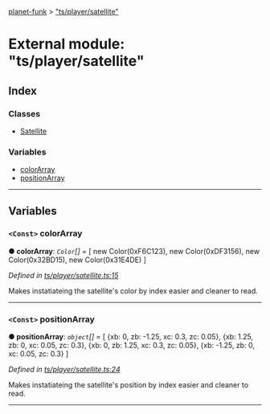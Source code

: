 [planet-funk](../README.md) > ["ts/player/satellite"](../modules/_ts_player_satellite_.md)

# External module: "ts/player/satellite"

## Index

### Classes

* [Satellite](../classes/_ts_player_satellite_.satellite.md)

### Variables

* [colorArray](_ts_player_satellite_.md#colorarray)
* [positionArray](_ts_player_satellite_.md#positionarray)

---

## Variables

<a id="colorarray"></a>

### `<Const>` colorArray

**● colorArray**: *`Color`[]* =  [
    new Color(0xF6C123),
    new Color(0xDF3156),
    new Color(0x32BD15),
    new Color(0x31E4DE)
]

*Defined in [ts/player/satellite.ts:15](https://github.com/WilliamRADFunk/planet-funk/blob/7de9660/src/ts/player/satellite.ts#L15)*

Makes instatiateing the satellite's color by index easier and cleaner to read.

___
<a id="positionarray"></a>

### `<Const>` positionArray

**● positionArray**: *`object`[]* =  [
    {xb: 0, zb: -1.25, xc: 0.3, zc: 0.05},
    {xb: 1.25, zb: 0, xc: 0.05, zc: 0.3},
    {xb: 0, zb: 1.25, xc: 0.3, zc: 0.05},
    {xb: -1.25, zb: 0, xc: 0.05, zc: 0.3}
]

*Defined in [ts/player/satellite.ts:24](https://github.com/WilliamRADFunk/planet-funk/blob/7de9660/src/ts/player/satellite.ts#L24)*

Makes instatiateing the satellite's position by index easier and cleaner to read.

___

